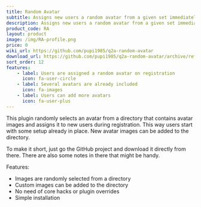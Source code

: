 ```yaml
---
title: Random Avatar
subtitle: Assigns new users a random avatar from a given set immediately after registering
description: Assigns new users a random avatar from a given set immediately after registering
product_code: RA
layout: product
image: /img/RA-profile.png
price: 0
wiki_url: https://github.com/pupi1985/q2a-random-avatar
download_url: https://github.com/pupi1985/q2a-random-avatar/archive/refs/heads/master.zip
sort_order: 12
features:
    - label: Users are assigned a random avatar on registration
      icon: fa-user-circle
    - label: Several avatars are already included
      icon: fa-images
    - label: Users can add more avatars
      icon: fa-user-plus
---
```


This plugin randomly selects an avatar from a directory that contains avatar images and assigns it to new users during registration. This way users start with some setup already in place. New avatar images can be added to the directory.

To make it short, just go the GitHub project and download it directly from there. There are also some notes in there that might be handy.

Features:

 * Images are randomly selected from a directory
 * Custom images can be added to the directory
 * No need of core hacks or plugin overrides
 * Simple installation
